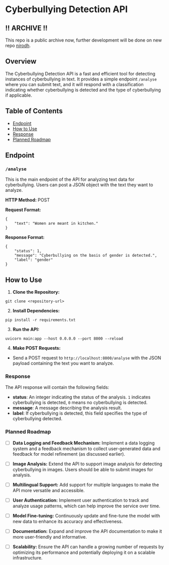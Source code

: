 # Cyberbullying Detection API

## !! ARCHIVE !!

This repo is a public archive now, further development will be done on new repo [nirodh](https://github.com/notcoderguy/nirodh).

## Overview

The Cyberbullying Detection API is a fast and efficient tool for detecting instances of cyberbullying in text. It provides a simple endpoint `/analyse` where you can submit text, and it will respond with a classification indicating whether cyberbullying is detected and the type of cyberbullying if applicable.

## Table of Contents

- <a href="#endpoint">Endpoint</a>
- <a href="#how-to-use">How to Use</a>
- <a href="#response">Response</a>
- <a href="#planned-roadmap">Planned Roadmap</a>

## Endpoint

### `/analyse`

This is the main endpoint of the API for analyzing text data for cyberbullying. Users can post a JSON object with the text they want to analyze.

<strong>HTTP Method:</strong> POST

<strong>Request Format:</strong>

<pre><code>{
    "text": "Women are meant in kitchen."
}
</code></pre>

<strong>Response Format:</strong>

<pre><code>{
    "status": 1,
    "message": "Cyberbullying on the basis of gender is detected.",
    "label": "gender"
}
</code></pre>

## How to Use

1. <strong>Clone the Repository:</strong>
<pre><code>git clone &lt;repository-url&gt;
</code></pre>

2. <strong>Install Dependencies:</strong>
<pre><code>pip install -r requirements.txt
</code></pre>

3. <strong>Run the API:</strong>
<pre><code>uvicorn main:app --host 0.0.0.0 --port 8000 --reload
</code></pre>

4. <strong>Make POST Requests:</strong>
- Send a POST request to <code>http://localhost:8000/analyse</code> with the JSON payload containing the text you want to analyze.

### Response

The API response will contain the following fields:

- <strong>status</strong>: An integer indicating the status of the analysis. <code>1</code> indicates cyberbullying is detected, <code>0</code> means no cyberbullying is detected.
- <strong>message</strong>: A message describing the analysis result.
- <strong>label</strong>: If cyberbullying is detected, this field specifies the type of cyberbullying detected.

### Planned Roadmap

- [ ] <strong>Data Logging and Feedback Mechanism:</strong> Implement a data logging system and a feedback mechanism to collect user-generated data and feedback for model refinement (as discussed earlier).

- [ ] <strong>Image Analysis:</strong> Extend the API to support image analysis for detecting cyberbullying in images. Users should be able to submit images for analysis.

- [ ] <strong>Multilingual Support:</strong> Add support for multiple languages to make the API more versatile and accessible.

- [ ] <strong>User Authentication:</strong> Implement user authentication to track and analyze usage patterns, which can help improve the service over time.

- [ ] <strong>Model Fine-tuning:</strong> Continuously update and fine-tune the model with new data to enhance its accuracy and effectiveness.

- [ ] <strong>Documentation:</strong> Expand and improve the API documentation to make it more user-friendly and informative.

- [ ] <strong>Scalability:</strong> Ensure the API can handle a growing number of requests by optimizing its performance and potentially deploying it on a scalable infrastructure.
